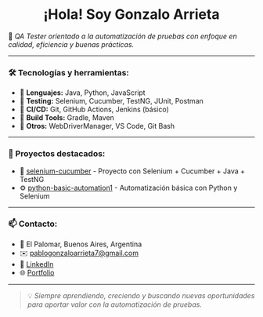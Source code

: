 <h1 align="center">¡Hola! Soy Gonzalo Arrieta </h1>

🎯 *QA Tester orientado a la automatización de pruebas con enfoque en calidad, eficiencia y buenas prácticas.*

---

### 🛠 Tecnologías y herramientas:
- 🔹 **Lenguajes:** Java, Python, JavaScript
- 🔹 **Testing:** Selenium, Cucumber, TestNG, JUnit, Postman
- 🔹 **CI/CD:** Git, GitHub Actions, Jenkins (básico)
- 🔹 **Build Tools:** Gradle, Maven
- 🔹 **Otros:** WebDriverManager, VS Code, Git Bash

---

### 💼 Proyectos destacados:
- 🧪 [selenium-cucumber](https://github.com/GonzaloArrieta/selenium-cucumber) - Proyecto con Selenium + Cucumber + Java + TestNG
- ⚙️ [python-basic-automation1](https://github.com/GonzaloArrieta/python-basic-automation1) - Automatización básica con Python y Selenium

---

### 📫 Contacto:
- 📍 El Palomar, Buenos Aires, Argentina
- ✉️ pablogonzaloarrieta7@gmail.com
- 💼 [LinkedIn](https://www.linkedin.com/in/pablo-gonzalo-arrieta7/)
- 🌐 [Portfolio](https://https://github.com/GonzaloArrieta)

---

> 💡 *Siempre aprendiendo, creciendo y buscando nuevas oportunidades para aportar valor con la automatización de pruebas.*
